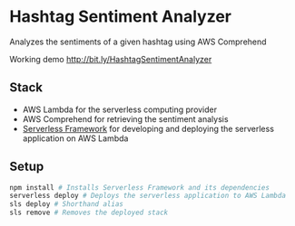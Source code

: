 # Hashtag Sentiment Analyzer

Analyzes the sentiments of a given hashtag using AWS Comprehend

Working demo http://bit.ly/HashtagSentimentAnalyzer

## Stack

- AWS Lambda for the serverless computing provider
- AWS Comprehend for retrieving the sentiment analysis
- [Serverless Framework](https://serverless.com) for developing and deploying the serverless application on AWS Lambda

## Setup

```sh
npm install # Installs Serverless Framework and its dependencies
serverless deploy # Deploys the serverless application to AWS Lambda
sls deploy # Shorthand alias
sls remove # Removes the deployed stack
```
